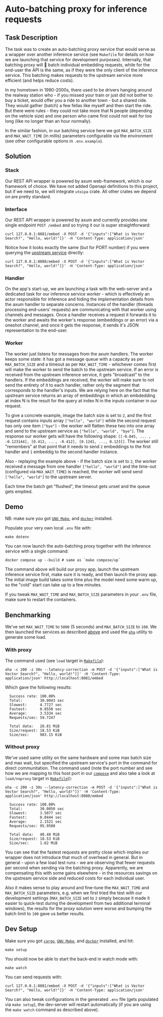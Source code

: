 # Auto-batching proxy for inference requests

## Task Description

The task was to create an auto-batching proxy service that would serve as a wrapper
over another inference service (see `Makefile` for details on how we are launching that
service for development purposes). Internally, that batching proxy will 🥁 batch
individual embedding requests, while for the end-user the API is the same, as if
they were the only client of the inference service. This batching makes requests
to the upstream service more efficient (and helps reduce costs).

In my hometown in 1990-2000s, there used to be drivers hanging around the realway
station who - if you missed your train or just did not bother to buy a ticket, would
offer you a ride to another town - but a shared ride. They would gather (batch)
a few fellas like myself and then start the ride. But there were rules - they
could not take more that N people (depending on the vehicle size) and one person
who came first could not wait for too long (like no longer than an hour normally).

In the similar fashion, in our batching service here we got `MAX_BATCH_SIZE` and
`MAX_WAIT_TIME` (in millis) parameters configurable via the environment (see other configurable
options in `.env.example`).

## Solution

### Stack

Our REST API wrapper is powered by axum web-framework, which is our framework
of choice. We have not added Openapi definitions to this project, but if we need
to, we will integrate `utoipa` crate. All other crates we depend on are pretty
standard.

### Interface

Our REST API wrapper is powered by axum and currently provides one single
endpoint `POST /embed` and so trying it our is super straightforward:

```console
curl 127.0.0.1:8081/embed -X POST -d '{"inputs":["What is Vector Search?", "Hello, world!"]}' -H 'Content-Type: application/json'
```

Notice how it looks exactly the same (but for PORT number) if you were querying
the [upstream service][4] directly:

```console
curl 127.0.0.1:8080/embed -X POST -d '{"inputs":["What is Vector Search?", "Hello, world!"]}' -H 'Content-Type: application/json'
```

### Handler

On the app's start-up, we are launching a task with the web-server and a dedicated
task for our inference service worker - which is effectively an actor responsible
for inference and hiding the implementation details from the axum handler to separate
concerns. Instances of the handler (threads processing end-users' requests) are
communicating with that worker using channels and messages. Once a handler receives
a request it forwards it to the worker and awaits the worker's response (embeddings or
an error) via a oneshot channel, and once it gets the response, it sends it's
JSON representation to the end-user.

### Worker

The worker just listens for messages from the axum handlers. The worker keeps
some state: it has got a message queue with a capacity as per `MAX_BATCH_SIZE`
and a timeout as per `MAX_WAIT_TIME` - whichever comes first will make the worker
to send the batch to the upstream service. If an error is received from the
upstream inference service, it gets "broadcast" to the handlers. If the embeddings
are received, the worker will make sure to not send the entirety of it to each
handler, rather only the segment that corresponds to the handler's inputs. We
are relying here on the fact that the upstream service returns an array of embeddings
in which an embdedding at index N is the result for the query at index N in the
inputs container in our request.

To give a concrete example, image the batch size is set to `2`, and the first
request contains inputs array `["hello", "world"]` while the second request has
only one item `["bye"]` - the worker will flatten these two into one array and
send to the upstream service as `["hello", "world", "bye"]`. The response our worker
gets will have the following shape:
`[[-0.045, ... , -0.123144], [0.412, ..., -0.412], [0.1241, ..., 0.123]]`.
The worker still "remembers" at that point that it needs to send `2` embeddings
to the first handler and `1` embeddig to the second handler instance.

Also - replaying the example above - if the batch size is set to `2`, the worker
received a message from one handler `["hello", "world"]` and the time-out
(configured via `MAX_WAIT_TIME`) is reached, the worker will send
send `["hello", "world"]` to the upstream server.

Each time the batch get "flushed", the timeout gets unset and the queue gets
emptied.

## Demo

NB: make sure you got [`GNU Make`][2], and [`docker`][3] installed.

Populate your very own local `.env` file with:

```console
make dotenv
```

You can now launch the auto-batching proxy together with the inference service
with a single command:

```console
docker compose up --build # same as `make compose/up`
```

The command above will build our proxy app, launch the upstream inference service
first, make sure it is ready, and then launch the proxy app. The initial image build
takes some time plus the model need some warm up, so the "cold" start can take
up to a few minutes.

If you tweak `MAX_WAIT_TIME` and `MAX_BATCH_SIZE` parameters in your `.env`
file, make sure to restart the containers.

## Benchmarking

We've set `MAX_WAIT_TIME` to `5000` (5 seconds) and `MAX_BATCH_SIZE` to `100`.
We then launched the services as described [above](#demo) and used the [`oha`][5]
utility to generate some load.

### With proxy

The command used (see `load` target in [`Makefile`](./Makefile)):

```console
oha -c 200 -z 30s --latency-correction -m POST -d '{"inputs":["What is Vector Search?", "Hello, world!"]}' -H 'Content-Type: application/json' http://localhost:8081/embed
```

Which gave the following results:

```
  Success rate: 100.00%
  Total:        30.0043 sec
  Slowest:      4.7727 sec
  Fastest:      0.0550 sec
  Average:      3.5334 sec
  Requests/sec: 59.7247

  Total data:   28.81 MiB
  Size/request: 18.53 KiB
  Size/sec:     983.15 KiB

```

### Without proxy

We've used same utility on the same hardware and some max batch size and max wait,
but specified the upstream service's port in the command for direct communitation.
The command used (note the port number and see how we are mapping to this host port
in our [`compose`](./compose.yaml) and also take a look at `load/noproxy`
target in [`Makefile`](./Makefile))):

```console
oha -c 200 -z 30s --latency-correction -m POST -d '{"inputs":["What is Vector Search?", "Hello, world!"]}' -H 'Content-Type: application/json' http://localhost:8080/embed
```

```
  Success rate: 100.00%
  Total:        30.0050 sec
  Slowest:      3.5077 sec
  Fastest:      0.0444 sec
  Average:      2.1521 sec
  Requests/sec: 95.9508

  Total data:   48.48 MiB
  Size/request: 18.53 KiB
  Size/sec:     1.62 MiB

```

You can see that the fastest requests are pretty close which implies our wrapper
does not introduce that much of overhead in general. But in general - upon a few
load test runs - we are observing that fewer requests per second when sending
via the batching proxy. Apparently, we are compensating this with some gains
elsewhere - in the resources savings on the upstream service side and reduced
costs for each individual user.

Also it makes sense to play around and fine-tune the `MAX_WAIT_TIME` and
`MAX_BATCH_SIZE` parameters, e.g. when we first tried the test with our development
settings (`MAX_BATCH_SIZE` set to `2` simply because it made it easier to quick-test
during the development from two additional terminal windows), the results for the
proxy solution were worse and bumping the batch limit to `100` gave us better results.

## Dev Setup

Make sure you got [`cargo`][1], [`GNU Make`][2], and [`docker`][3] installed,
and hit:

```console
make setup
```

You should now be able to start the back-end in watch mode with:

```console
make watch
```

You can send requests with:

```console
curl 127.0.0.1:8081/embed -X POST -d '{"inputs":["What is Vector Search?", "Hello, world!"]}' -H 'Content-Type: application/json'
```

You can also tweak configurations in the generated `.env` file (gets populated
via `make setup`), the dev-server will restart automatically (if you are using
the `make watch` command as described above).

<!-- -------------------------------- LINKS -------------------------------- -->
[1]: https://doc.rust-lang.org/cargo/getting-started/installation.html
[2]: https://www.gnu.org/software/make/
[3]: https://docs.docker.com/engine/install/
[4]: https://github.com/huggingface/text-embeddings-inference
[5]: https://github.com/hatoo/oha?tab=readme-ov-file#installation
